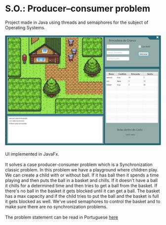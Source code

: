 # S.O.: Producer–consumer problem
Project made in Java using threads and semaphores for the subject of Operating Systems. <br><br>
![Screenshot of the game](/screenshot.png?raw=true "Screenshot") <br><br>
UI implemented in JavaFx. <br><br>
It solves a case producer-consumer problem which is a Synchronization classic problem. In this problem we have a playground where children play. We can create a child with or without ball. If it has ball then it spends a time playing and then puts the ball in a basket and chills. If it doesn't have a ball it chills for a determined time and then tries to get a ball from the basket. If there's no ball in the basket it gets blocked until it can get a ball. The basket has a max capacity and if the child tries to put the ball and the basket is full it gets blocked as well. We've used semaphores to control the basket and to make sure there are no synchronization problems. <br><br>
The problem statement can be read in Portuguese [here](/Problema%20-%20Brincadeira%20de%20criança.pdf)
